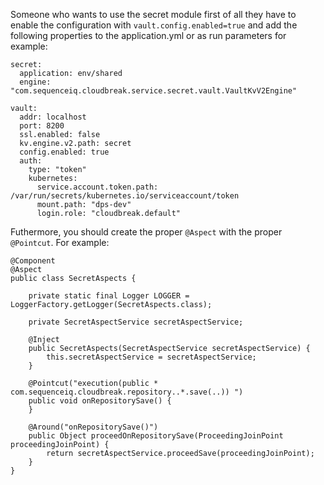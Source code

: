 Someone who wants to use the secret module first of all they have to enable the configuration with `vault.config.enabled=true` and add the following properties to the application.yml or as run parameters for example:
```
secret:
  application: env/shared
  engine: "com.sequenceiq.cloudbreak.service.secret.vault.VaultKvV2Engine"

vault:
  addr: localhost
  port: 8200
  ssl.enabled: false
  kv.engine.v2.path: secret
  config.enabled: true
  auth:
    type: "token"
    kubernetes:
      service.account.token.path: /var/run/secrets/kubernetes.io/serviceaccount/token
      mount.path: "dps-dev"
      login.role: "cloudbreak.default"
```

Futhermore, you should create the proper `@Aspect` with the proper `@Pointcut`. For example:
```
@Component
@Aspect
public class SecretAspects {

    private static final Logger LOGGER = LoggerFactory.getLogger(SecretAspects.class);

    private SecretAspectService secretAspectService;
    
    @Inject
    public SecretAspects(SecretAspectService secretAspectService) {
        this.secretAspectService = secretAspectService;
    }

    @Pointcut("execution(public * com.sequenceiq.cloudbreak.repository..*.save(..)) ")
    public void onRepositorySave() {
    }

    @Around("onRepositorySave()")
    public Object proceedOnRepositorySave(ProceedingJoinPoint proceedingJoinPoint) {
        return secretAspectService.proceedSave(proceedingJoinPoint);
    }
}
```